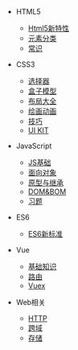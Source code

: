 * HTML5
  * [Html5新特性](HTML5/new.md)
  * [元素分类](HTML5/inline-block)
  * [常识](HTML5/html.md)

* CSS3
  * [选择器](CSS3/selector.md)
  * [盒子模型](CSS3/box.md)
  * [布局大全](CSS3/layout.md)
  * [绘画动画](CSS3/ui.md)
  * [技巧](CSS3/css.md)
  * [UI KIT](CSS3/uikit.md)

* JavaScript
  * [JS基础](JS/basic.md)
  * [面向对象](JS/object.md)
  * [原型与继承](JS/prototype.md)
  * [DOM&BOM](JS/dom.md)
  * [习题](JS/quiz.md)

* ES6
  * [ES6新标准](ES6/new.md)

* Vue
  * [基础知识](Vue/mvvm.md)
  * [路由](Vue/router.md)
  * [Vuex](Vue/vuex.md)

* Web相关
  * [HTTP](WEB/http.md)
  * [跨域](WEB/jsonp.md)
  * [存储](WEB/cookie.md)